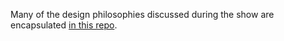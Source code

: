 Many of the design philosophies discussed during the show are encapsulated [in this repo](https://github.com/ardanlabs/gotraining/blob/master/topics/go/README.md).